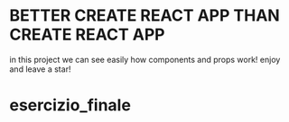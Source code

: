 # BETTER CREATE REACT APP THAN CREATE REACT APP
in this project we can see easily how components and props work! enjoy and leave a star!

# esercizio_finale
